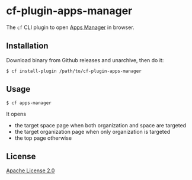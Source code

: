 # cf-plugin-apps-manager

The `cf` CLI plugin to open [Apps Manager](https://docs.pivotal.io/application-service/2-11/console/dev-console.html) in browser.

## Installation

Download binary from Github releases and unarchive, then do it:
```
$ cf install-plugin /path/to/cf-plugin-apps-manager
```

## Usage

```
$ cf apps-manager
```

It opens

- the target space page when both organization and space are targeted
- the target organization page when only organization is targeted
- the top page otherwise

## License

[Apache License 2.0](LICENSE)
